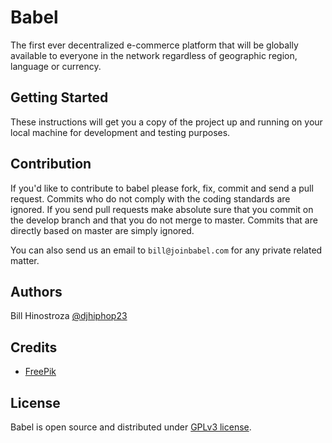 # Babel
The first ever decentralized e-commerce platform that will be globally available to everyone in the network regardless of geographic region, language or currency.

## Getting Started
These instructions will get you a copy of the project up and running on your local machine for development and testing purposes.

## Contribution
If you'd like to contribute to babel please fork, fix, commit and send a pull request. Commits who do not comply with the coding standards are ignored. If you send pull requests make absolute sure that you commit on the develop branch and that you do not merge to master. Commits that are directly based on master are simply ignored.

You can also send us an email to `bill@joinbabel.com` for any private related matter.

## Authors
Bill Hinostroza [@djhiphop23](https://twitter.com/djhiphop23)

## Credits
* [FreePik](http://www.freepik.com)

## License
Babel is open source and distributed under [GPLv3 license](https://github.com/billh93/babel/LICENSE.txt).
